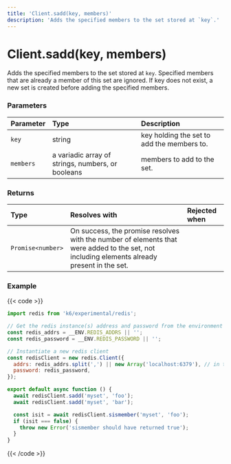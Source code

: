 ```yaml
---
title: 'Client.sadd(key, members)'
description: 'Adds the specified members to the set stored at `key`.'
---
```


# Client.sadd(key, members)

Adds the specified members to the set stored at `key`. Specified members that are already a member of this set are ignored. If key does not exist, a new set is created before adding the specified members.

### Parameters

| Parameter | Type                                              | Description                                |
| :-------- | :------------------------------------------------ | :----------------------------------------- |
| `key`     | string                                            | key holding the set to add the members to. |
| `members` | a variadic array of strings, numbers, or booleans | members to add to the set.                 |

### Returns

| Type              | Resolves with                                                                                                                               | Rejected when |
| :---------------- | :------------------------------------------------------------------------------------------------------------------------------------------ | :------------ |
| `Promise<number>` | On success, the promise resolves with the number of elements that were added to the set, not including elements already present in the set. |               |

### Example

{{< code >}}

```javascript
import redis from 'k6/experimental/redis';

// Get the redis instance(s) address and password from the environment
const redis_addrs = __ENV.REDIS_ADDRS || '';
const redis_password = __ENV.REDIS_PASSWORD || '';

// Instantiate a new redis client
const redisClient = new redis.Client({
  addrs: redis_addrs.split(',') || new Array('localhost:6379'), // in the form of 'host:port', separated by commas
  password: redis_password,
});

export default async function () {
  await redisClient.sadd('myset', 'foo');
  await redisClient.sadd('myset', 'bar');

  const isit = await redisClient.sismember('myset', 'foo');
  if (isit === false) {
    throw new Error('sismember should have returned true');
  }
}
```

{{< /code >}}
